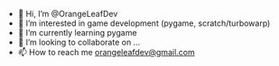 - 👋 Hi, I’m @OrangeLeafDev
- 👀 I’m interested in game development (pygame, scratch/turbowarp)
- 🌱 I’m currently learning pygame
- 💞️ I’m looking to collaborate on ...
- 📫 How to reach me orangeleafdev@gmail.com

<!---
OrangeLeafDev/OrangeLeafDev is a ✨ special ✨ repository because its `README.md` (this file) appears on your GitHub profile.
You can click the Preview link to take a look at your changes.
--->
